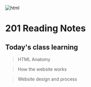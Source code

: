 ![html](https://user-images.githubusercontent.com/31800022/180065780-7543074c-7d6c-478d-a8f9-60949f14861b.jpeg)
# 201 Reading Notes
              
## Today's class learning

> HTML Anatomy

> How the website works

> Website design and process


